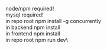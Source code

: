 node/npm required!\
mysql required!\
in repo root npm install -g concurrently\
in backend npm install\
in frontend npm install\
in repo root npm run dev\